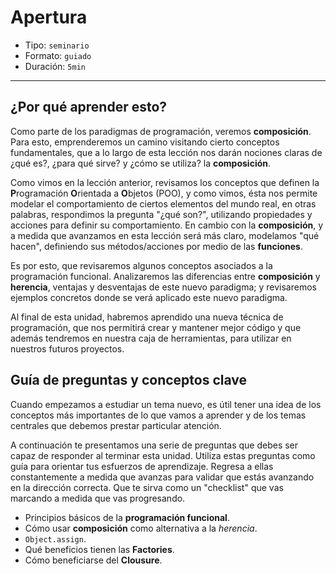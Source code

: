 # Apertura

* Tipo: `seminario`
* Formato: `guiado`
* Duración: `5min`

***

## ¿Por qué aprender esto?

Como parte de los paradigmas de programación, veremos **composición**. Para
esto, emprenderemos un camino visitando cierto conceptos fundamentales, que a lo
largo de esta lección nos darán nociones claras de ¿qué es?, ¿para qué sirve? y
¿cómo se utiliza? la **composición**.

Como vimos en la lección anterior, revisamos los conceptos que definen la
**P**rogramación **O**rientada a **O**bjetos (POO), y como vimos, ésta nos
permite modelar el comportamiento de ciertos elementos del mundo real, en otras
palabras, respondimos la pregunta "¿qué son?", utilizando propiedades y acciones
para definir su comportamiento. En cambio con la **composición**, y a medida que
avanzamos en esta lección será más claro, modelamos "qué hacen", definiendo sus
métodos/acciones por medio de las **funciones**.

Es por esto, que revisaremos algunos conceptos asociados a la programación
funcional. Analizaremos las diferencias entre **composición** y **herencia**,
ventajas y desventajas de este nuevo paradigma; y revisaremos ejemplos concretos
donde se verá aplicado este nuevo paradigma.

Al final de esta unidad, habremos aprendido una nueva técnica de programación,
que nos permitirá crear y mantener mejor código y que además tendremos en
nuestra caja de herramientas, para utilizar en nuestros futuros proyectos.

## Guía de preguntas y conceptos clave

Cuando empezamos a estudiar un tema nuevo, es útil tener una idea de los
conceptos más importantes de lo que vamos a aprender y de los temas centrales
que debemos prestar particular atención.

A continuación te presentamos una serie de preguntas que debes ser capaz de
responder al terminar esta unidad. Utiliza estas preguntas como guía para
orientar tus esfuerzos de aprendizaje. Regresa a ellas constantemente a medida
que avanzas para validar que estás avanzando en la dirección correcta. Que te
sirva como un "checklist" que vas marcando a medida que vas progresando.

* Principios básicos de la **programación funcional**.
* Cómo usar **composición** como alternativa a la _herencia_.
* `Object.assign`.
* Qué beneficios tienen las **Factories**.
* Cómo beneficiarse del **Clousure**.
